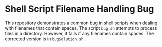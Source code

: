 # Shell Script Filename Handling Bug

This repository demonstrates a common bug in shell scripts when dealing with filenames that contain spaces. The script `bug.sh` attempts to process files in a directory. However, it fails if any filenames contain spaces. The corrected version is in `bugSolution.sh`.